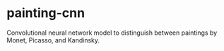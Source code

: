 # painting-cnn
Convolutional neural network model to distinguish between paintings by Monet, Picasso, and Kandinsky.
